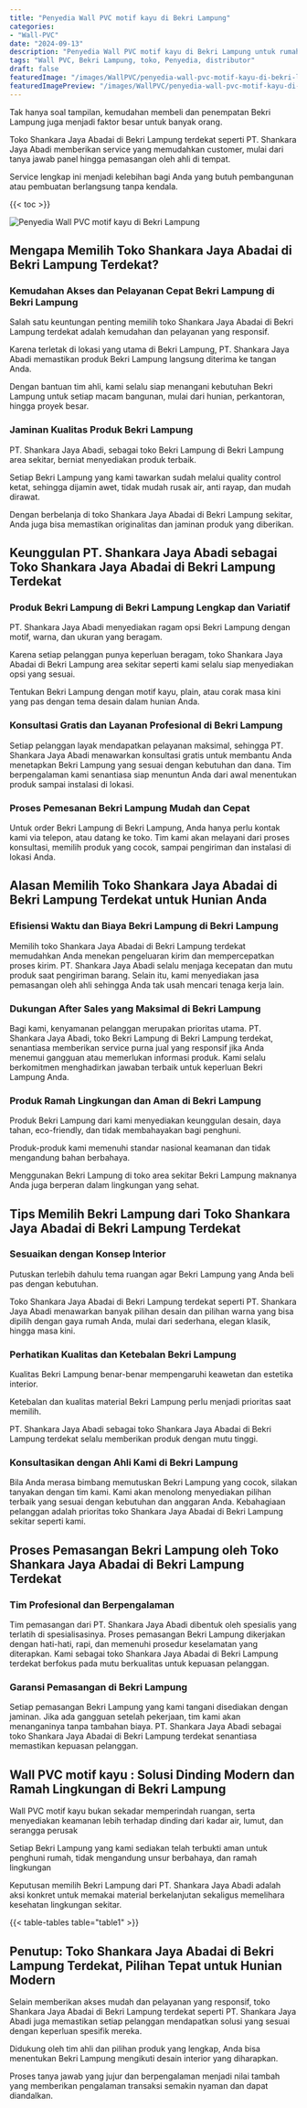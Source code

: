 ```yaml
---
title: "Penyedia Wall PVC motif kayu di Bekri Lampung"
categories:
- "Wall-PVC"
date: "2024-09-13"
description: "Penyedia Wall PVC motif kayu di Bekri Lampung untuk rumah, perkantoran, dan gerai. Produk terbaik, beragam motif, warna menarik, dengan servis pemasangan oleh tim ahli serta garansi resmi!|Layanan penjualan Wall PVC motif kayu di Bekri Lampung bagi keperluan rumah, kantor, atau ritel, beserta panel terbaik dan instalasi oleh tim profesional serta garansi resmi.|Pilihan Wall PVC motif kayu di Bekri Lampung yang terpercaya bagi hunian, office, dan ritel, dengan material unggulan dan pemasangan oleh tim profesional serta jaminan resmi.|Distribusi Wall PVC motif kayu di Bekri Lampung bagi rumah, office, serta toko, dengan panel berkualitas dan penempatan ditangani oleh tim profesional, lengkap dengan kepastian resmi.}"
tags: "Wall PVC, Bekri Lampung, toko, Penyedia, distributor"
draft: false
featuredImage: "/images/WallPVC/penyedia-wall-pvc-motif-kayu-di-bekri-lampung.png"
featuredImagePreview: "/images/WallPVC/penyedia-wall-pvc-motif-kayu-di-bekri-lampung.png"
---
```


Tak hanya soal tampilan, kemudahan membeli dan penempatan Bekri Lampung juga menjadi faktor besar untuk banyak orang.

Toko Shankara Jaya Abadai di Bekri Lampung terdekat seperti PT. Shankara Jaya Abadi memberikan service yang memudahkan customer, mulai dari tanya jawab panel hingga pemasangan oleh ahli di tempat.

Service lengkap ini menjadi kelebihan bagi Anda yang butuh pembangunan atau pembuatan berlangsung tanpa kendala.

{{< toc >}}

![Penyedia Wall PVC motif kayu di Bekri Lampung](/images/Wall-PVC/Penyedia-Wall-PVC-motif-kayu-di-Bekri-Lampung.png)

## Mengapa Memilih Toko Shankara Jaya Abadai di Bekri Lampung Terdekat?

### Kemudahan Akses dan Pelayanan Cepat Bekri Lampung di Bekri Lampung

Salah satu keuntungan penting memilih toko Shankara Jaya Abadai di Bekri Lampung terdekat adalah kemudahan dan pelayanan yang responsif.

Karena terletak di lokasi yang utama di Bekri Lampung, PT. Shankara Jaya Abadi memastikan produk Bekri Lampung langsung diterima ke tangan Anda.

Dengan bantuan tim ahli, kami selalu siap menangani kebutuhan Bekri Lampung untuk setiap macam bangunan, mulai dari hunian, perkantoran, hingga proyek besar.

### Jaminan Kualitas Produk Bekri Lampung

PT. Shankara Jaya Abadi, sebagai toko Bekri Lampung di Bekri Lampung area sekitar, berniat menyediakan produk terbaik.

Setiap Bekri Lampung yang kami tawarkan sudah melalui quality control ketat, sehingga dijamin awet, tidak mudah rusak air, anti rayap, dan mudah dirawat.

Dengan berbelanja di toko Shankara Jaya Abadai di Bekri Lampung sekitar, Anda juga bisa memastikan originalitas dan jaminan produk yang diberikan.

## Keunggulan PT. Shankara Jaya Abadi sebagai Toko Shankara Jaya Abadai di Bekri Lampung Terdekat

### Produk Bekri Lampung di Bekri Lampung Lengkap dan Variatif

PT. Shankara Jaya Abadi menyediakan ragam opsi Bekri Lampung dengan motif, warna, dan ukuran yang beragam.

Karena setiap pelanggan punya keperluan beragam, toko Shankara Jaya Abadai di Bekri Lampung area sekitar seperti kami selalu siap menyediakan opsi yang sesuai.

Tentukan Bekri Lampung dengan motif kayu, plain, atau corak masa kini yang pas dengan tema desain dalam hunian Anda.

### Konsultasi Gratis dan Layanan Profesional di Bekri Lampung

Setiap pelanggan layak mendapatkan pelayanan maksimal, sehingga PT. Shankara Jaya Abadi menawarkan konsultasi gratis untuk membantu Anda menetapkan Bekri Lampung yang sesuai dengan kebutuhan dan dana. Tim berpengalaman kami senantiasa siap menuntun Anda dari awal menentukan produk sampai instalasi di lokasi.

### Proses Pemesanan Bekri Lampung Mudah dan Cepat

Untuk order Bekri Lampung di Bekri Lampung, Anda hanya perlu kontak kami via telepon, atau datang ke toko. Tim kami akan melayani dari proses konsultasi, memilih produk yang cocok, sampai pengiriman dan instalasi di lokasi Anda.

## Alasan Memilih Toko Shankara Jaya Abadai di Bekri Lampung Terdekat untuk Hunian Anda

### Efisiensi Waktu dan Biaya Bekri Lampung di Bekri Lampung

Memilih toko Shankara Jaya Abadai di Bekri Lampung terdekat memudahkan Anda menekan pengeluaran kirim dan mempercepatkan proses kirim. PT. Shankara Jaya Abadi selalu menjaga kecepatan dan mutu produk saat pengiriman barang. Selain itu, kami menyediakan jasa pemasangan oleh ahli sehingga Anda tak usah mencari tenaga kerja lain.

### Dukungan After Sales yang Maksimal di Bekri Lampung

Bagi kami, kenyamanan pelanggan merupakan prioritas utama. PT. Shankara Jaya Abadi, toko Bekri Lampung di Bekri Lampung terdekat, senantiasa memberikan service purna jual yang responsif jika Anda menemui gangguan atau memerlukan informasi produk. Kami selalu berkomitmen menghadirkan jawaban terbaik untuk keperluan Bekri Lampung Anda.

### Produk Ramah Lingkungan dan Aman di Bekri Lampung

Produk Bekri Lampung dari kami menyediakan keunggulan desain, daya tahan, eco-friendly, dan tidak membahayakan bagi penghuni.

Produk-produk kami memenuhi standar nasional keamanan dan tidak mengandung bahan berbahaya.

Menggunakan Bekri Lampung di toko area sekitar Bekri Lampung maknanya Anda juga berperan dalam lingkungan yang sehat.

## Tips Memilih Bekri Lampung dari Toko Shankara Jaya Abadai di Bekri Lampung Terdekat

### Sesuaikan dengan Konsep Interior 

Putuskan terlebih dahulu tema ruangan agar Bekri Lampung yang Anda beli pas dengan kebutuhan.

Toko Shankara Jaya Abadai di Bekri Lampung terdekat seperti PT. Shankara Jaya Abadi menawarkan banyak pilihan desain dan pilihan warna yang bisa dipilih dengan gaya rumah Anda, mulai dari sederhana, elegan klasik, hingga masa kini.

### Perhatikan Kualitas dan Ketebalan Bekri Lampung

Kualitas Bekri Lampung benar-benar mempengaruhi keawetan dan estetika interior.

Ketebalan dan kualitas material Bekri Lampung perlu menjadi prioritas saat memilih.

PT. Shankara Jaya Abadi sebagai toko Shankara Jaya Abadai di Bekri Lampung terdekat selalu memberikan produk dengan mutu tinggi.

### Konsultasikan dengan Ahli Kami di Bekri Lampung

Bila Anda merasa bimbang memutuskan Bekri Lampung yang cocok, silakan tanyakan dengan tim kami. Kami akan menolong menyediakan pilihan terbaik yang sesuai dengan kebutuhan dan anggaran Anda. Kebahagiaan pelanggan adalah prioritas toko Shankara Jaya Abadai di Bekri Lampung sekitar seperti kami.

## Proses Pemasangan Bekri Lampung oleh Toko Shankara Jaya Abadai di Bekri Lampung Terdekat

### Tim Profesional dan Berpengalaman

Tim pemasangan dari PT. Shankara Jaya Abadi dibentuk oleh spesialis yang terlatih di spesialisasinya. Proses pemasangan Bekri Lampung dikerjakan dengan hati-hati, rapi, dan memenuhi prosedur keselamatan yang diterapkan. Kami sebagai toko Shankara Jaya Abadai di Bekri Lampung terdekat berfokus pada mutu berkualitas untuk kepuasan pelanggan.

### Garansi Pemasangan di Bekri Lampung

Setiap pemasangan Bekri Lampung yang kami tangani disediakan dengan jaminan. Jika ada gangguan setelah pekerjaan, tim kami akan menanganinya tanpa tambahan biaya. PT. Shankara Jaya Abadi sebagai toko Shankara Jaya Abadai di Bekri Lampung terdekat senantiasa memastikan kepuasan pelanggan.

##  Wall PVC motif kayu : Solusi Dinding Modern dan Ramah Lingkungan di Bekri Lampung

 Wall PVC motif kayu  bukan sekadar memperindah ruangan, serta menyediakan keamanan lebih terhadap dinding dari kadar air, lumut, dan serangga perusak

Setiap Bekri Lampung yang kami sediakan telah terbukti aman untuk penghuni rumah, tidak mengandung unsur berbahaya, dan ramah lingkungan

Keputusan memilih Bekri Lampung dari PT. Shankara Jaya Abadi adalah aksi konkret untuk memakai material berkelanjutan sekaligus memelihara kesehatan lingkungan sekitar.

{{< table-tables table="table1" >}}

## Penutup: Toko Shankara Jaya Abadai di Bekri Lampung Terdekat, Pilihan Tepat untuk Hunian Modern

Selain memberikan akses mudah dan pelayanan yang responsif, toko Shankara Jaya Abadai di Bekri Lampung terdekat seperti PT. Shankara Jaya Abadi juga memastikan setiap pelanggan mendapatkan solusi yang sesuai dengan keperluan spesifik mereka.

Didukung oleh tim ahli dan pilihan produk yang lengkap, Anda bisa menentukan Bekri Lampung mengikuti desain interior yang diharapkan.

Proses tanya jawab yang jujur dan berpengalaman menjadi nilai tambah yang memberikan pengalaman transaksi semakin nyaman dan dapat diandalkan.
